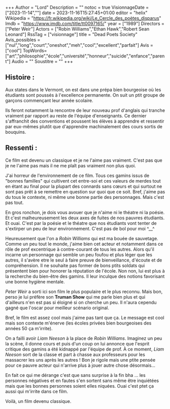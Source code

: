 +++
Author = "Lord"
Description = ""
notoc = true
VisionnageDate = ["2023-11-14",""]
date = 2023-11-16T15:27:45+01:00
editor = "helix"
Wikipedia = "https://fr.wikipedia.org/wiki/Le_Cercle_des_poètes_disparus"
Imdb = "https://www.imdb.com/title/tt0097165/"
year = ["1989"]
Directors = ["Peter Weir"]
Actors = ["Robin Williams","Ethan Hawk","Robert Sean Leonard"]
RssTag = ["visionnage"]
title = "Dead Poets Society"
Avis_possibles = ["nul","long","court","oneshot","meh","cool","excellent","parfait"]
Avis = ["cool"] 
TopWords=["art","philosophie","école","université","honneur","suicide","enfance","parent"]
Audio = ""
Soustitre = ""
+++
## Histoire : 
Aux states dans le Vermont, on est dans une prépa bien bourgeoise où les étudiants sont poussés à l'excellence permanente.
On suit un ptit groupe de garçons commençant leur année scolaire.

Ils feront notamment la rencontre de leur nouveau prof d'anglais qui tranche vraiment par rapport au reste de l'équipe d'enseignants.
Ce dernier s'affranchit des conventions et poussent les élèves à apprendre et ressentir par eux-mêmes plutôt que d'apprendre machinalement des cours sortis de bouquins.

## Ressenti :
Ce film est devenu un classique et je ne l'aime pas vraiment.
C'est pas que je ne l'aime pas mais il ne me plaît pas vraiment non plus quoi.

J'ai horreur de l'environnement de ce film.
Tous ces gamins issus de "bonnes familles" qui cultivent cet entre-soi et ces valeurs de merdes tout en étant au final pour la plupart des connards sans cœurs et qui surtout ne sont pas prêt à se remettre en question sur quoi que ce soit.
Bref, j'aime pas du tous le contexte, ni même une bonne partie des personnages.
Mais c'est pas tout.

En gros ronchon, je dois vous avouer que je n'aime ni le théatre ni la poésie.
Et c'est malheureusement les deux axes de fuites de nos pauvres étudiants.
Et ouai.
C'est par la poésie et le théatre que nos étudiants vont tenter de s'extirper un peu de leur environnement.
C'est pas de bol pour moi ^__^

Heureusement que l'on a *Robin Williams* qui est ma bouée de sauvetage.
Comme un peu tout le monde, j'aime bien cet acteur et notamment dans ce rôle de prof excentrique à contre-courant de tous les autres.
Alors qu'il incarne un personnage qui semble un peu foufou et plus léger que les autres, il s'avère etre le seul à faire preuve de bienveillance, d'écoute et de compréhension.
Il ne souhaite pas former de bons ptits soldats qui présentent bien pour honorer la réputation de l'école.
Non non, lui est plus à la recherche du bien-être des gamins.
Il leur inculque des notions favorisant une bonne hygiène mentale.

*Peter Weir* a sorti ici son film le plus populaire et le plus reconnu.
Mais bon, perso je lui préfère son **Truman Show** qui me parle bien plus et qui d'ailleurs n'en est pas si éloigné si on cherche un peu.
Il n'aura cependu gagné que l'oscar pour meilleur scénario original.

Bref, le film est assez cool mais j'aime pas tant que ça.
Le message est cool mais son contexte m'énerve (les écoles privées bien bourgeoises des années 50 ça m'irrite).

On a failli avoir *Liam Neeson* à la place de *Robin Williams*.
Imaginez un peu la scène, il donne cours et puis d'un coup on lui annonce que l'esprit critique des gamins a été kidnappé par l'équipe de prof.
À ce moment, *Liam Neeson* sort de la classe et part à chasse aux professeurs pour les massacrer les uns après les autres !
Bon je rigole mais une ptite pensée pour ce pauvre acteur qui n'arrive plus à jouer autre chose désormais…

En fait ce qui me dérange c'est que sans surprise à la fin bha … les personnes négatives et en fautes s'en sortent sans même être inquiétées mais que les bonnes personnes soient elles niquées.
Ouai c'est ptet ça aussi qui m'irrite dans ce film.

Voilà, un film devenu classique.
